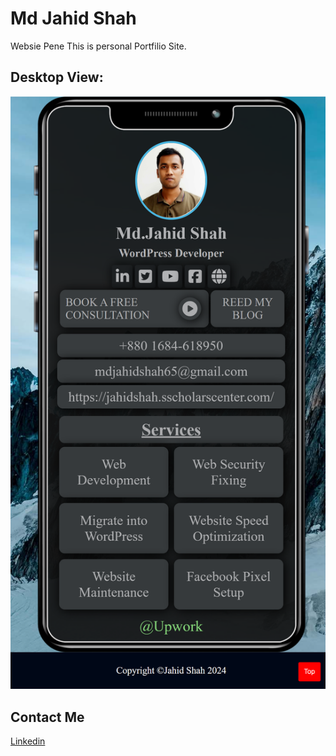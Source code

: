 # Md Jahid Shah
Websie Pene
This is personal Portfilio Site.

## Desktop View:
<p align="center">
<img src="https://github.com/MdJahidShah/mdjahidshah.github.io/blob/main/Md-Jahid-Shah-Bio-Link.png" alt="Portfolio Website of Jahid Shah">
</p>

## Contact Me
[Linkedin]('https://www.linkedin.com/in/md-jahid-shah-js/')
